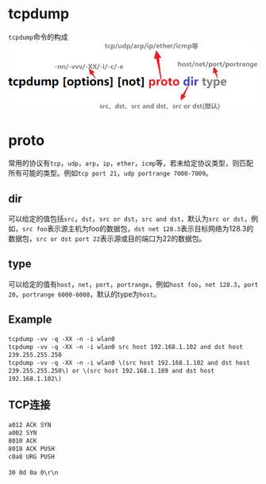 # tcpdump
`tcpdump`命令的构成
![tcp](img/tcpdump.png)

# proto

常用的协议有`tcp`，`udp`，`arp`，`ip`，`ether`，`icmp`等，若未给定协议类型，则匹配所有可能的类型。例如`tcp port 21`，`udp portrange 7000-7009`。


## dir

可以给定的值包括`src`，`dst`，`src or dst`，`src and dst`，默认为`src or dst`，例如，`src foo`表示源主机为foo的数据包，`dst net 128.3`表示目标网络为128.3的数据包，`src or dst port 22`表示源或目的端口为22的数据包。

## type

可以给定的值有`host`，`net`，`port`，`portrange`，例如`host foo`，`net 128.3`，`port 20`，`portrange 6000-6008`，默认的type为`host`。

## Example
```
tcpdump -vv -q -XX -n -i wlan0
tcpdump -vv -q -XX -n -i wlan0 src host 192.168.1.102 and dst host 239.255.255.250
tcpdump -vv -q -XX -n -i wlan0 \(src host 192.168.1.102 and dst host 239.255.255.250\) or \(src host 192.168.1.189 and dst host 192.168.1.102\)
```

## TCP连接
```
a012 ACK SYN
a002 SYN
8010 ACK
8018 ACK PUSH
c0a8 URG PUSH

30 0d 0a 0\r\n

```

